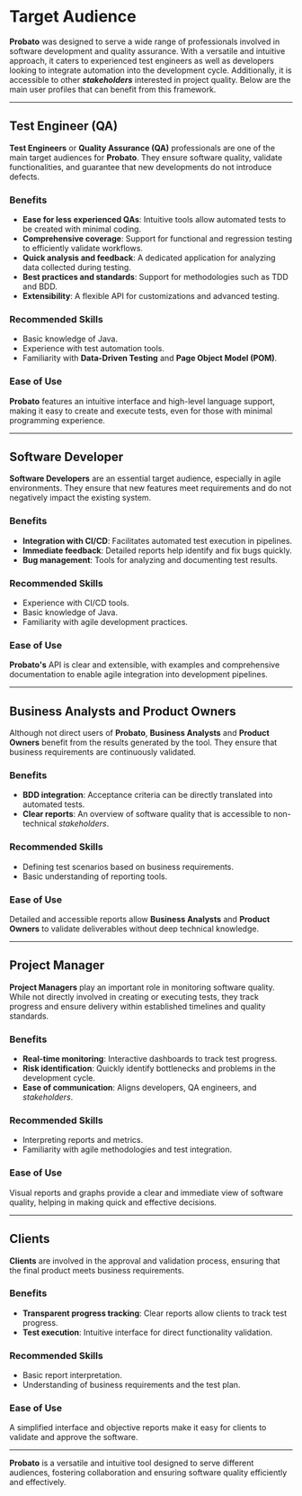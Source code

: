 # Target Audience

**Probato** was designed to serve a wide range of professionals involved in software development and quality assurance. With a versatile and intuitive approach, it caters to experienced test engineers as well as developers looking to integrate automation into the development cycle. Additionally, it is accessible to other **_stakeholders_** interested in project quality. Below are the main user profiles that can benefit from this framework.

---

## **Test Engineer (QA)**

**Test Engineers** or **Quality Assurance (QA)** professionals are one of the main target audiences for **Probato**. They ensure software quality, validate functionalities, and guarantee that new developments do not introduce defects.

### **Benefits**

- **Ease for less experienced QAs**: Intuitive tools allow automated tests to be created with minimal coding.
- **Comprehensive coverage**: Support for functional and regression testing to efficiently validate workflows.
- **Quick analysis and feedback**: A dedicated application for analyzing data collected during testing.
- **Best practices and standards**: Support for methodologies such as TDD and BDD.
- **Extensibility**: A flexible API for customizations and advanced testing.

### **Recommended Skills**

- Basic knowledge of Java.
- Experience with test automation tools.
- Familiarity with **Data-Driven Testing** and **Page Object Model (POM)**.

### **Ease of Use**

**Probato** features an intuitive interface and high-level language support, making it easy to create and execute tests, even for those with minimal programming experience.

---

## **Software Developer**

**Software Developers** are an essential target audience, especially in agile environments. They ensure that new features meet requirements and do not negatively impact the existing system.

### **Benefits**

- **Integration with CI/CD**: Facilitates automated test execution in pipelines.
- **Immediate feedback**: Detailed reports help identify and fix bugs quickly.
- **Bug management**: Tools for analyzing and documenting test results.

### **Recommended Skills**

- Experience with CI/CD tools.
- Basic knowledge of Java.
- Familiarity with agile development practices.

### **Ease of Use**

**Probato's** API is clear and extensible, with examples and comprehensive documentation to enable agile integration into development pipelines.

---

## **Business Analysts and Product Owners**

Although not direct users of **Probato**, **Business Analysts** and **Product Owners** benefit from the results generated by the tool. They ensure that business requirements are continuously validated.

### **Benefits**

- **BDD integration**: Acceptance criteria can be directly translated into automated tests.
- **Clear reports**: An overview of software quality that is accessible to non-technical _stakeholders_.

### **Recommended Skills**

- Defining test scenarios based on business requirements.
- Basic understanding of reporting tools.

### **Ease of Use**

Detailed and accessible reports allow **Business Analysts** and **Product Owners** to validate deliverables without deep technical knowledge.

---

## **Project Manager**

**Project Managers** play an important role in monitoring software quality. While not directly involved in creating or executing tests, they track progress and ensure delivery within established timelines and quality standards.

### **Benefits**

- **Real-time monitoring**: Interactive dashboards to track test progress.
- **Risk identification**: Quickly identify bottlenecks and problems in the development cycle.
- **Ease of communication**: Aligns developers, QA engineers, and _stakeholders_.

### **Recommended Skills**

- Interpreting reports and metrics.
- Familiarity with agile methodologies and test integration.

### **Ease of Use**

Visual reports and graphs provide a clear and immediate view of software quality, helping in making quick and effective decisions.

---

## **Clients**

**Clients** are involved in the approval and validation process, ensuring that the final product meets business requirements.

### **Benefits**

- **Transparent progress tracking**: Clear reports allow clients to track test progress.
- **Test execution**: Intuitive interface for direct functionality validation.

### **Recommended Skills**

- Basic report interpretation.
- Understanding of business requirements and the test plan.

### **Ease of Use**

A simplified interface and objective reports make it easy for clients to validate and approve the software.

---

**Probato** is a versatile and intuitive tool designed to serve different audiences, fostering collaboration and ensuring software quality efficiently and effectively.

